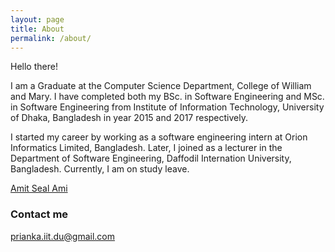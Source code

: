 ```yaml
---
layout: page
title: About
permalink: /about/
---
```


Hello there!

I am a Graduate at the Computer Science Department, College of William and Mary. I have completed both my BSc. in Software Engineering and MSc. in Software Engineering from Institute of Information Technology, University of Dhaka, Bangladesh in year 2015 and 2017 respectively.

I started my career by working as a software engineering intern at Orion Informatics Limited, Bangladesh. Later, I joined as a lecturer in the Department of Software Engineering, Daffodil Internation University, Bangladesh. Currently, I am on study leave. 

<a href="https://amitsealami.github.io/">Amit Seal Ami</a>

### Contact me

[prianka.iit.du@gmail.com](mailto:prianka.iit.du@gmail.com)

